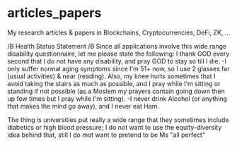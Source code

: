 # articles_papers
My research articles &amp; papers in Blockchains, Cryptocurrencies, DeFi, ZK, ...

/B Health Status Statement /B
Since all applications involve this wide range disability questionnaire, let me please state the
following:
I thank GOD every second that I do not have any disability, and pray GOD to stay so till I die.
-I only suffer normal aging symptoms since I'm 51+ now, so I use 2 glasses far (usual activities)
& near (reading). Also, my knee hurts sometimes that I avoid taking the stairs as much as
possible, and I pray while I'm sitting or standing if not possible (as a Moslem my prayers contain
going down then up few times but I pray while I'm sitting).
-I never drink Alcohol (or anything that makes the mind go away), and I never eat Ham.

The thing is universities put really a wide range that they sometimes include diabetics or high blood pressure; I do not want to use the equity-diversity idea behind that, still I do mot want to pretend to be Ms "all perfect" 

